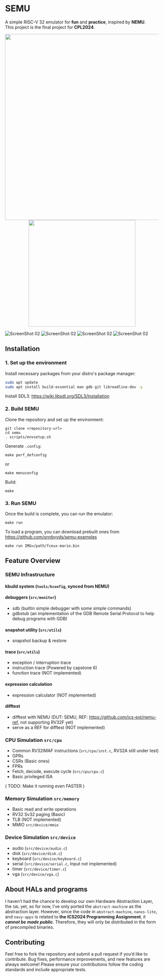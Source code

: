 # SEMU
A simple RISC-V 32 emulator for **fun** and **practice**, inspired by **NEMU**.  
This project is the final project for **CPL2024**.

<p align="center">
  <img height="610em" src="assets/01.png">
  <img height="350em" src="assets/02.png">
</p>

![ScreenShot 02](assets/03.png)
![ScreenShot 02](assets/04.png)
![ScreenShot 02](assets/05.png)
![ScreenShot 02](assets/06.png)
## Installation

### 1. Set up the environment
Install necessary packages from your distro's package manager:
```bash
sudo apt update
sudo apt install build-essential man gdb git libreadline-dev -y
```
Install SDL3: https://wiki.libsdl.org/SDL3/Installation

### 2. Build SEMU
Clone the repository and set up the environment:
```
git clone <repository-url>
cd semu
. scripts/envsetup.sh
```
Generate `.config`:

```
make perf_defconfig
```
or
```
make menuconfig
```
Build:
```
make
```

### 3. Run SEMU
Once the build is complete, you can run the emulator:
```
make run
```

To load a program, you can download prebuilt ones from https://github.com/snnbyyds/semu-examples
```
make run IMG=/path/fceux-mario.bin
```

## Feature Overview
### SEMU Infrastructure
#### kbuild system (`tools/kconfig`, synced from NEMU)

#### debuggers (`src/monitor`)
* sdb (builtin simple debugger with some simple commands)
* gdbstub (an implementation of the GDB Remote Serial Protocol to help debug programs with GDB)

#### snapshot utility (`src/utils`)
* snapshot backup & restore

#### trace (`src/utils`)
* exception / interruption trace
* instruction trace (Powered by capstone 6)
* function trace (NOT implemented)

#### expression calculation
* expression calculator (NOT implemented)

#### difftest
* difftest with NEMU (DUT: SEMU, REF: https://github.com/ics-ext/nemu-ref, not supporting RV32F yet)
* serve as a REF for difftest (NOT implemented)

### CPU Simulation `src/cpu`
* Common RV32IMAF instructions (`src/cpu/inst.c`, RV32A still under test)
* GPRs
* CSRs (Basic ones)
* FPRs
* Fetch, decode, execute cycle (`src/cpu/cpu.c`)
* Basic privileged ISA

( TODO: Make it running even FASTER )

### Memory Simulation `src/memory`
* Basic read and write operations
* RV32 Sv32 paging (Basic)
* TLB (NOT implemented)
* MMIO `src/device/mmio`

### Device Simulation `src/device`
* audio (`src/device/audio.c`)
* disk (`src/device/disk.c`)
* keyboard (`src/device/keyboard.c`)
* serial (`src/device/serial.c`, Input not implemented)
* timer (`src/device/timer.c`)
* vga (`src/device/vga.c`)

## About HALs and programs
I haven’t had the chance to develop our own Hardware Abstraction Layer, the `SAL` yet, so for now, I’ve only ported the `abstract-machine` as the abstraction layer. However, since the code in `abstract-machine`, `nanos-lite`, and `navy-apps` is related to **the ICS2024 Programming Assignment**, it ***cannot be made public***. Therefore, they will only be distributed in the form of precompiled binaries.

## Contributing
Feel free to fork the repository and submit a pull request if you’d like to contribute. Bug fixes, performance improvements, and new features are always welcome! Please ensure your contributions follow the coding standards and include appropriate tests.
